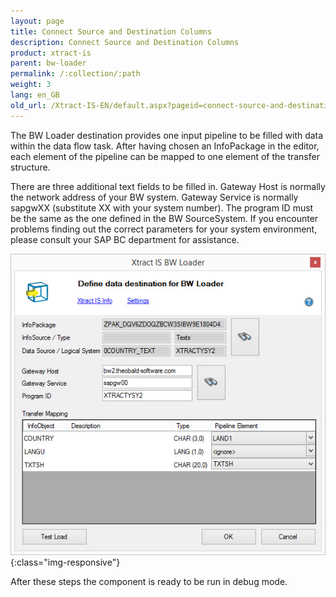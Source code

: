 ```yaml
---
layout: page
title: Connect Source and Destination Columns
description: Connect Source and Destination Columns
product: xtract-is
parent: bw-loader
permalink: /:collection/:path
weight: 3
lang: en_GB
old_url: /Xtract-IS-EN/default.aspx?pageid=connect-source-and-destination-columns
---
```


The BW Loader destination provides one input pipeline to be filled with data within the data flow task. After having chosen an InfoPackage in the editor, each element of the pipeline can be mapped to one element of the transfer structure.

There are three additional text fields to be filled in. Gateway Host is normally the network address of your BW system. Gateway Service is normally sapgwXX (substitute XX with your system number). The program ID must be the same as the one defined in the BW SourceSystem. If you encounter problems finding out the correct parameters for your system environment, please consult your SAP BC department for assistance.

![XIS_BWL_Komponente](/img/content/XIS_BWL_Komponente.jpg){:class="img-responsive"}

After these steps the component is ready to be run in debug mode.
